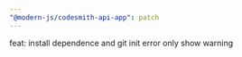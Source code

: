 ```yaml
---
"@modern-js/codesmith-api-app": patch
---
```


feat: install dependence and git init error only show warning
